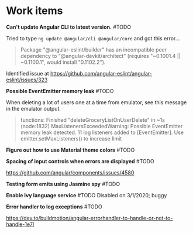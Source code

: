 # Work items

**Can't update Angular CLI to latest version.** #TODO

Tried to type `ng update @angular/cli @angular/core` and got this error...

> Package "@angular-eslint/builder" has an incompatible peer dependency to "@angular-devkit/architect" (requires "~0.1001.4 || ~0.1100.1", would install "0.1102.2").

Identified issue at https://github.com/angular-eslint/angular-eslint/issues/323

**Possible EventEmitter memory leak** #TODO

When deleting a lot of users one at a time from emulator, see this message in the emulator output.

> functions: Finished "deleteGroceryListOnUserDelete" in ~1s
> (node:1832) MaxListenersExceededWarning: Possible EventEmitter memory leak detected. 11 log listeners added to [EventEmitter]. Use emitter.setMaxListeners() to increase limit

**Figure out how to use Material theme colors** #TODO

**Spacing of input controls when errors are displayed** #TODO

https://github.com/angular/components/issues/4580

**Testing form emits using Jasmine spy** #TODO

**Enable Ivy language service** #TODO
Disabled on 3/1/2020; buggy

**Error handler to log exceptions** #TODO

https://dev.to/buildmotion/angular-errorhandler-to-handle-or-not-to-handle-1e7l
